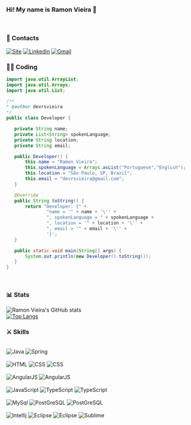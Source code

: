 ### Hi! My name is Ramon Vieira 🖖
<br/> 

<h3>📱 Contacts</h3>

[![Site](https://img.shields.io/badge/ramonvieira-0A0A0A?style=for-the-badge&logo=devdotto&logoColor=white)](https://ramonvieira.com.br)
[![Linkedin](https://img.shields.io/badge/LinkedIn-0077B5?style=for-the-badge&logo=linkedin&logoColor=white)](https://www.linkedin.com/in/rsvieira)
[![Gmail](https://img.shields.io/badge/Gmail-D14836?style=for-the-badge&logo=gmail&logoColor=white&link=mailto:devrsvieira@gmail.com)](mailto:devrsvieira@gmail.com)

### 👨‍💻 Coding

 ```java
import java.util.ArrayList;
import java.util.Arrays;
import java.util.List;

/**
 * @author devrsvieira
 */
public class Developer {

    private String name;
    private List<String> spokenLanguage;
    private String location;
    private String email;

    public Developer() {
        this.name = "Ramon Vieira";
        this.spokenLanguage = Arrays.asList("Portuguese","English");
        this.location = "São Paulo, SP, Brazil";
        this.email = "devrsvieira@gmail.com";
    }

    @Override
    public String toString() {
        return "Developer: {" +
                "name = '" + name + '\'' +
                ", spokenLanguage = " + spokenLanguage +
                ", location = '" + location + '\'' +
                ", email = '" + email + '\'' +
                '}';
    }

    public static void main(String[] args) {
        System.out.println(new Developer().toString());
    }
}
```
</br>
<h3> 📊 Stats </h3>

![Ramon Vieira's GitHub stats](https://github-readme-stats.vercel.app/api?username=rsvieira&show_icons=true&theme=synthwave)
<br/>
[![Top Langs](https://github-readme-stats.vercel.app/api/top-langs/?username=rsvieira)](https://github.com/anuraghazra/github-readme-stats)


<h3>⚔️ Skills</h3>

<div style="display: inline_block"><br/> 
    <img alt="Java" src="https://img.shields.io/badge/Java-ED8B00?style=for-the-badge&logo=java&logoColor=white">
    <img alt="Spring" src="https://img.shields.io/badge/Spring-6DB33F?style=for-the-badge&logo=spring&logoColor=white">
</div>

<br/>
<div style="display: inline_block">
    <img alt="HTML" src="https://img.shields.io/badge/HTML-239120?style=for-the-badge&logo=html5&logoColor=white">
    <img alt="CSS" src="https://img.shields.io/badge/CSS-239120?&style=for-the-badge&logo=css3&logoColor=white">    
    <img alt="CSS" src="https://img.shields.io/badge/Bootstrap-563D7C?style=for-the-badge&logo=bootstrap&logoColor=white">
    
</div>

<br/>
<div style="display: inline_block">
    <img alt="AngularJS" src="https://img.shields.io/badge/AngularJS-E23237?style=for-the-badge&logo=angularjs&logoColor=white">    
    <img alt="AngularJS" src="https://img.shields.io/badge/Angular-DD0031?style=for-the-badge&logo=angular&logoColor=white">    
    
</div>

<br/>
<div style="display: inline_block">
    <img alt="JavaScript" src="https://img.shields.io/badge/JavaScript-323330?style=for-the-badge&logo=javascript&logoColor=F7DF1E">
    <img alt="TypeScript" src="https://img.shields.io/badge/jQuery-0769AD?style=for-the-badge&logo=jquery&logoColor=white">
    <img alt="TypeScript" src="https://img.shields.io/badge/TypeScript-007ACC?style=for-the-badge&logo=typescript&logoColor=white">    
    
</div>

<br/>
<div style="display: inline_block">
    <img alt="MySql" src="https://img.shields.io/badge/MySQL-00000F?style=for-the-badge&logo=mysql&logoColor=white">    
    <img alt="PostGreSQL" src="https://img.shields.io/badge/PostgreSQL-316192?style=for-the-badge&logo=postgresql&logoColor=white"> 
    <img alt="PostGreSQL" src="https://img.shields.io/badge/Oracle-F80000?style=for-the-badge&logo=Oracle&logoColor=white">
</div>

<br/>
<div style="display: inline_block">
    <img alt="Intellij" src="https://img.shields.io/badge/IntelliJ_IDEA-000000.svg?style=for-the-badge&logo=intellij-idea&logoColor=white">    
    <img alt="Eclipse" src="https://img.shields.io/badge/Eclipse-2C2255?style=for-the-badge&logo=eclipse&logoColor=white">
    <img alt="Eclipse" src="https://img.shields.io/badge/Visual_Studio_Code-0078D4?style=for-the-badge&logo=visual%20studio%20code&logoColor=white">
    <img alt="Sublime" src="https://img.shields.io/badge/sublime_text-%23575757.svg?&style=for-the-badge&logo=sublime-text&logoColor=important">
</div>
